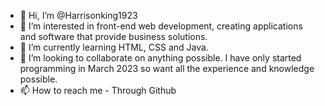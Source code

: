 - 👋 Hi, I’m @Harrisonking1923
- 👀 I’m interested in front-end web development, creating applications and software that provide business solutions.
- 🌱 I’m currently learning HTML, CSS and Java.
- 💞️ I’m looking to collaborate on anything possible. I have only started programming in March 2023 so want all the experience and knowledge possible.
- 📫 How to reach me - Through Github

<!---
Harrisonking1923/Harrisonking1923 is a ✨ special ✨ repository because its `README.md` (this file) appears on your GitHub profile.
You can click the Preview link to take a look at your changes.
--->
